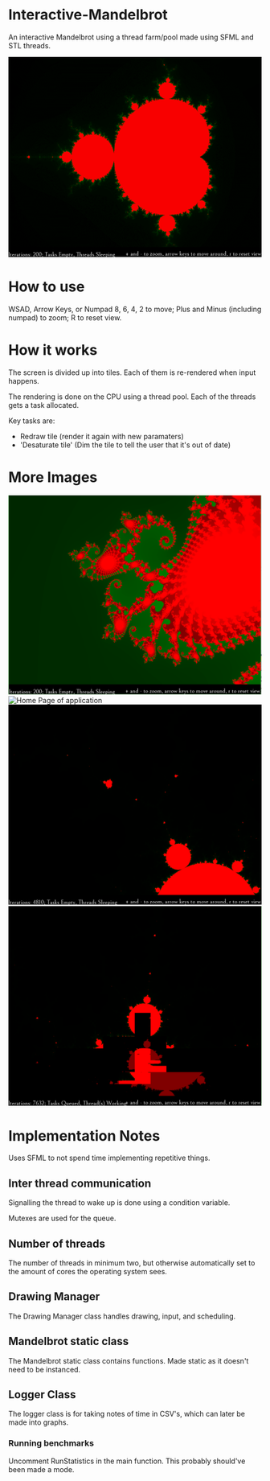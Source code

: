 # Interactive-Mandelbrot
An interactive Mandelbrot using a thread farm/pool made using SFML and STL threads.

![GIF of Interactive Mandelbrot running](https://github.com/giodestone/Interactive-Mandelbrot/blob/master/Images/GIF.gif)

# How to use
WSAD, Arrow Keys, or Numpad 8, 6, 4, 2 to move;
Plus and Minus (including numpad) to zoom;
R to reset view.

# How it works
The screen is divided up into tiles. Each of them is re-rendered when input happens.

The rendering is done on the CPU using a thread pool. Each of the threads gets a task allocated.

Key tasks are:
* Redraw tile (render it again with new paramaters)
* 'Desaturate tile' (Dim the tile to tell the user that it's out of date)

# More Images
![Zoomed part of the Mandelbrot set](https://github.com/giodestone/Interactive-Mandelbrot/blob/master/Images/Zoomed%20Section.png)
![Home Page of application](https://github.com/giodestone/Interactive-Mandelbrot/blob/master/Images/Home%20Page.png)
![Another zoomed part of the Mandelbrot Set](https://github.com/giodestone/Interactive-Mandelbrot/blob/master/Images/Zoomed%202.png)
![Rendering a scene](https://github.com/giodestone/Interactive-Mandelbrot/blob/master/Images/Rendering.png)

# Implementation Notes
Uses SFML to not spend time implementing repetitive things.

## Inter thread communication
Signalling the thread to wake up is done using a condition variable.

Mutexes are used for the queue.

## Number of threads
The number of threads in minimum two, but otherwise automatically set to the amount of cores the operating system sees.

## Drawing Manager
The Drawing Manager class handles drawing, input, and scheduling.

## Mandelbrot static class
The Mandelbrot static class contains functions. Made static as it doesn't need to be instanced.

## Logger Class
The logger class is for taking notes of time in CSV's, which can later be made into graphs.

### Running benchmarks
Uncomment RunStatistics in the main function. This probably should've been made a mode.
